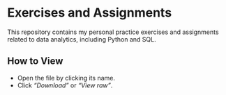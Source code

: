 # Exercises and Assignments

This repository contains my personal practice exercises and assignments related to data analytics, including Python and SQL. 

## How to View

- Open the file by clicking its name.
- Click *“Download”* or *“View raw”*.



